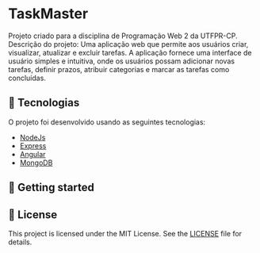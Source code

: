 # TaskMaster
 Projeto criado para a disciplina de Programação Web 2 da UTFPR-CP.
 Descrição do projeto:
 Uma aplicação web que permite aos usuários criar, visualizar, atualizar e excluir tarefas. A aplicação fornece uma interface de usuário simples e intuitiva, onde os usuários possam adicionar novas tarefas, definir prazos, atribuir categorias e marcar as tarefas como concluídas.
 ## 🧪 Tecnologias

O projeto foi desenvolvido usando as seguintes tecnologias:

- [NodeJs](https://nodejs.org/en/)
- [Express](https://expressjs.com/)
- [Angular](https://angular.io/)
- [MongoDB](https://www.mongodb.com/)
## 🚀 Getting started

## 📝 License

This project is licensed under the MIT License. See the [LICENSE](LICENSE.md) file for details.
